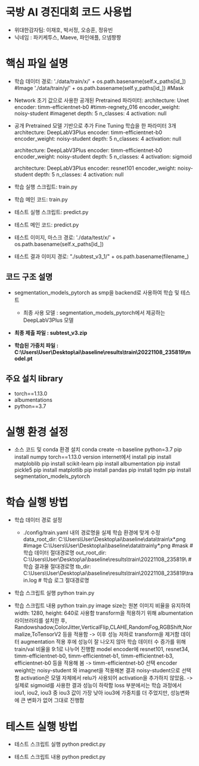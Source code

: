 # 국방 AI 경진대회 코드 사용법
- 위대한감자팀: 이재호, 박서정, 오승훈, 정유빈
- 닉네임 : 파키케투스, Maeve, 파인애플, 으넴짱짱


# 핵심 파일 설명
  - 학습 데이터 경로: './data/train/x/' + os.path.basename(self.x_paths[id_]) #Image
                     './data/train/y/' + os.path.basename(self.y_paths[id_]) #Mask
  - Network 초기 값으로 사용한 공개된 Pretrained 파라미터: 
      architecture: Unet
      encoder: timm-efficientnet-b0 #timm-regnety_016
      encoder_weight: noisy-student #imagenet
      depth: 5
      n_classes: 4
      activation: null

  - 공개 Pretrained 모델 기반으로 추가 Fine Tuning 학습을 한 파라미터 3개
      architecture: DeepLabV3Plus
      encoder: timm-efficientnet-b0 
      encoder_weight: noisy-student 
      depth: 5
      n_classes: 4
      activation: null

      architecture: DeepLabV3Plus
      encoder: timm-efficientnet-b0 
      encoder_weight: noisy-student 
      depth: 5
      n_classes: 4
      activation: sigmoid

      architecture: DeepLabV3Plus
      encoder: resnet101 
      encoder_weight: noisy-student
      depth: 5
      n_classes: 4
      activation: null

  - 학습 실행 스크립트: train.py
  - 학습 메인 코드: train.py
  - 테스트 실행 스크립트: predict.py
  - 테스트 메인 코드: predict.py
  - 테스트 이미지, 마스크 경로: './data/test/x/' + os.path.basename(self.x_paths[id_])
  - 테스트 결과 이미지 경로: "./subtest_v3_1/" + os.path.basename(filename_)

## 코드 구조 설명
- segmentation_models_pytorch as smp을 backend로 사용하여 학습 및 테스트
    - 최종 사용 모델 : segmentation_models_pytorch에서 제공하는 DeepLabV3Plus 모델
   
- **최종 제출 파일 : subtest_v3.zip**
- **학습된 가중치 파일 : C:\Users\User\Desktop\ai\baseline\results\train\20221108_235819\model.pt**

## 주요 설치 library
- torch==1.13.0
- albumentations
- python==3.7

# 실행 환경 설정

  - 소스 코드 및 conda 환경 설치  <vr>
    conda create -n baseline python=3.7
    pip install numpy
    torch==1.13.0 version internet에서 install
    pip install matploblib
    pip install scikit-learn
    pip install albumentation
    pip install pickle5
    pip install matplotlib
    pip install pandas
    pip install tqdm
    pip install segmentation_models_pytorch

# 학습 실행 방법

  - 학습 데이터 경로 설정
    - ./config/train.yaml  내의 경로명을 실제 학습 환경에 맞게 수정
      data_root_dir: C:\Users\User\Desktop\ai\baseline\data\train\x\*.png   #image
                     C:\Users\User\Desktop\ai\baseline\data\train\y\*.png   #mask
                     # 학습 데이터 절대경로명
      out_root_dir: C:\Users\User\Desktop\ai\baseline\results\train\20221108_235819\ #학습 결과물 절대경로명
      tb_dir: C:\Users\User\Desktop\ai\baseline\results\train\20221108_235819\train.log  # 학습 로그 절대경로명

  - 학습 스크립트 실행
    python train.py
    
  - 학습 스크립트 내용
    python train.py
    image size는 원본 이미지 비율을 유지하여 width: 1280, height: 640로 사용함
    transform을 적용하기 위해 albumentation 라이브러리를 설치한 후,
    Randowshadow,ColorJitter,VerticalFlip,CLAHE,RandomFog,RGBShift,Normalize,ToTensorV2 등을 적용함 -> 이후 성능 저하로 transform을 제거함
    데이터 augmentation 적용 후에 성능이 잘 나오지 않아 학습 데이터 수 증가를 위해 train/val 비율을 9:1로 나누어 진행함
    model encoder에 resnet101, resnet34, timm-efficientnet-b0, timm-efficientnet-b1, timm-efficientnet-b3, efficientnet-b0 등을 적용해 봄 -> timm-efficientnet-b0 선택
    encoder weight는 noisy-student 와 imagnet을 적용해본 결과 noisy-student으로 선택함
    activation은 모델 자체에서 relu가 사용되어 activation을 추가하지 않았음. -> 실제로 sigmoid를 사용한 결과 성능이 하락함
    loss 부분에서는 학습 과정에서 iou1, iou2, iou3 중 iou3 값이 가장 낮아 iou3에 가중치를 더 주었지만, 성능변화에 큰 변화가 없어 그대로 진행함
  
# 테스트 실행 방법

  - 테스트 스크립트 실행
    python predict.py 

  - 테스트 스크립트 내용
    python predict.py
    

